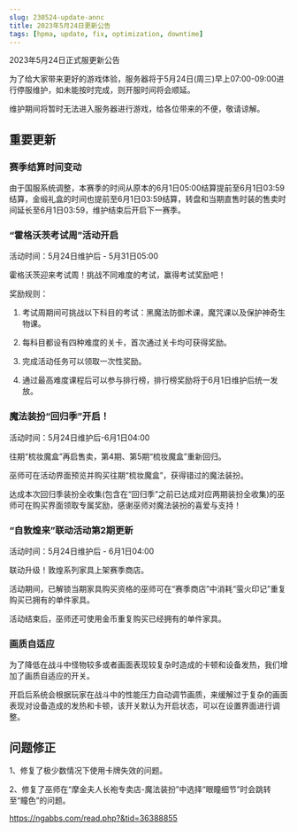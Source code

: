 ```yaml
---
slug: 230524-update-annc
title: 2023年5月24日更新公告
tags: [hpma, update, fix, optimization, downtime]
---
```


2023年5月24日正式服更新公告

<!--truncate-->

为了给大家带来更好的游戏体验，服务器将于5月24日(周三)早上07:00-09:00进行停服维护，如未能按时完成，则开服时间将会顺延。

维护期间将暂时无法进入服务器进行游戏，给各位带来的不便，敬请谅解。

## 重要更新

### 赛季结算时间变动

由于国服系统调整，本赛季的时间从原本的6月1日05:00结算提前至6月1日03:59结算，金缎礼盒的时间也提前至6月1日03:59结算，转盘和当期直售时装的售卖时间延长至6月1日03:59，维护结束后开启下一赛季。

### “霍格沃茨考试周”活动开启

活动时间：5月24日维护后 - 5月31日05:00

霍格沃茨迎来考试周！挑战不同难度的考试，赢得考试奖励吧！

奖励规则：

1. 考试周期间可挑战以下科目的考试：黑魔法防御术课，魔咒课以及保护神奇生物课。

2. 每科目都设有四种难度的关卡，首次通过关卡均可获得奖励。

3. 完成活动任务可以领取一次性奖励。

4. 通过最高难度课程后可以参与排行榜，排行榜奖励将于6月1日维护后统一发放。

### 魔法装扮“回归季”开启！

活动时间：5月24日维护后-6月1日04:00

往期“梳妆魔盒”再启售卖，第4期、第5期“梳妆魔盒”重新回归。

巫师可在活动界面预览并购买往期“梳妆魔盒”，获得错过的魔法装扮。

达成本次回归季装扮全收集(包含在“回归季”之前已达成对应两期装扮全收集)的巫师可在购买界面领取专属奖励，感谢巫师对魔法装扮的喜爱与支持！

### “自敦煌来”联动活动第2期更新

活动时间：5月24日维护后 - 6月1日04:00

联动升级！敦煌系列家具上架赛季商店。

活动期间，已解锁当期家具购买资格的巫师可在“赛季商店”中消耗“萤火印记”重复购买已拥有的单件家具。

活动结束后，巫师还可使用金币重复购买已经拥有的单件家具。

### 画质自适应

为了降低在战斗中怪物较多或者画面表现较复杂时造成的卡顿和设备发热，我们增加了画质自适应的开关。

开启后系统会根据玩家在战斗中的性能压力自动调节画质，来缓解过于复杂的画面表现对设备造成的发热和卡顿，该开关默认为开启状态，可以在设置界面进行调整。

## 问题修正

1、修复了极少数情况下使用卡牌失效的问题。

2、修复了巫师在“摩金夫人长袍专卖店-魔法装扮”中选择“眼瞳细节”时会跳转至“瞳色”的问题。

https://ngabbs.com/read.php?&tid=36388855